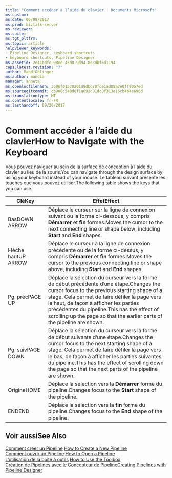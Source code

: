 ```yaml
---
title: "Comment accéder à l’aide du clavier | Documents Microsoft"
ms.custom: 
ms.date: 06/08/2017
ms.prod: biztalk-server
ms.reviewer: 
ms.suite: 
ms.tgt_pltfrm: 
ms.topic: article
helpviewer_keywords:
- Pipeline Designer, keyboard shortcuts
- keyboard shortcuts, Pipeline Designer
ms.assetid: 2e41bdfc-98ee-45d8-9d94-8d3dbf6d1194
caps.latest.revision: "7"
author: MandiOhlinger
ms.author: mandia
manager: anneta
ms.openlocfilehash: 3606f01570201d8dbd70fce1ad08a7e0ff9057ed
ms.sourcegitcommit: cb908c540d8f1a692d01dc8f313e16cb4b4e696d
ms.translationtype: MT
ms.contentlocale: fr-FR
ms.lasthandoff: 09/20/2017
---
```

# <a name="how-to-navigate-with-the-keyboard"></a><span data-ttu-id="91a0e-102">Comment accéder à l’aide du clavier</span><span class="sxs-lookup"><span data-stu-id="91a0e-102">How to Navigate with the Keyboard</span></span>
<span data-ttu-id="91a0e-103">Vous pouvez naviguer au sein de la surface de conception à l'aide du clavier au lieu de la souris.</span><span class="sxs-lookup"><span data-stu-id="91a0e-103">You can navigate through the design surface by using your keyboard instead of your mouse.</span></span> <span data-ttu-id="91a0e-104">Le tableau suivant présente les touches que vous pouvez utiliser.</span><span class="sxs-lookup"><span data-stu-id="91a0e-104">The following table shows the keys that you can use.</span></span>  
  
|<span data-ttu-id="91a0e-105">Clé</span><span class="sxs-lookup"><span data-stu-id="91a0e-105">Key</span></span>|<span data-ttu-id="91a0e-106">Effet</span><span class="sxs-lookup"><span data-stu-id="91a0e-106">Effect</span></span>|  
|---------|------------|  
|<span data-ttu-id="91a0e-107">Bas</span><span class="sxs-lookup"><span data-stu-id="91a0e-107">DOWN ARROW</span></span>|<span data-ttu-id="91a0e-108">Déplace le curseur sur la ligne de connexion suivant ou la forme ci-dessous, y compris **Démarrer** et **fin** formes.</span><span class="sxs-lookup"><span data-stu-id="91a0e-108">Moves the cursor to the next connecting line or shape below, including **Start** and **End** shapes.</span></span>|  
|<span data-ttu-id="91a0e-109">Flèche haut</span><span class="sxs-lookup"><span data-stu-id="91a0e-109">UP ARROW</span></span>|<span data-ttu-id="91a0e-110">Déplace le curseur à la ligne de connexion précédente ou de la forme ci-dessus, y compris **Démarrer** et **fin** formes.</span><span class="sxs-lookup"><span data-stu-id="91a0e-110">Moves the cursor to the previous connecting line or shape above, including **Start** and **End** shapes.</span></span>|  
|<span data-ttu-id="91a0e-111">Pg. préc</span><span class="sxs-lookup"><span data-stu-id="91a0e-111">PAGE UP</span></span>|<span data-ttu-id="91a0e-112">Déplace la sélection du curseur vers la forme de début précédente d’une étape.</span><span class="sxs-lookup"><span data-stu-id="91a0e-112">Changes the cursor focus to the previous starting shape of a stage.</span></span> <span data-ttu-id="91a0e-113">Cela permet de faire défiler la page vers le haut, de façon à afficher les parties précédentes du pipeline.</span><span class="sxs-lookup"><span data-stu-id="91a0e-113">This has the effect of scrolling up the page so that the earlier parts of the pipeline are shown.</span></span>|  
|<span data-ttu-id="91a0e-114">Pg. suiv</span><span class="sxs-lookup"><span data-stu-id="91a0e-114">PAGE DOWN</span></span>|<span data-ttu-id="91a0e-115">Déplace la sélection du curseur vers la forme de début suivante d’une étape.</span><span class="sxs-lookup"><span data-stu-id="91a0e-115">Changes the cursor focus to the next starting shape of a stage.</span></span> <span data-ttu-id="91a0e-116">Cela permet de faire défiler la page vers le bas, de façon à afficher les parties suivantes du pipeline.</span><span class="sxs-lookup"><span data-stu-id="91a0e-116">This has the effect of scrolling down the page so that the next parts of the pipeline are shown.</span></span>|  
|<span data-ttu-id="91a0e-117">Origine</span><span class="sxs-lookup"><span data-stu-id="91a0e-117">HOME</span></span>|<span data-ttu-id="91a0e-118">Déplace la sélection vers la **Démarrer** forme du pipeline.</span><span class="sxs-lookup"><span data-stu-id="91a0e-118">Changes focus to the **Start** shape of the pipeline.</span></span>|  
|<span data-ttu-id="91a0e-119">END</span><span class="sxs-lookup"><span data-stu-id="91a0e-119">END</span></span>|<span data-ttu-id="91a0e-120">Déplace la sélection vers la **fin** forme du pipeline.</span><span class="sxs-lookup"><span data-stu-id="91a0e-120">Changes focus to the **End** shape of the pipeline.</span></span>|  
  
## <a name="see-also"></a><span data-ttu-id="91a0e-121">Voir aussi</span><span class="sxs-lookup"><span data-stu-id="91a0e-121">See Also</span></span>  
 <span data-ttu-id="91a0e-122">[Comment créer un Pipeline](../core/how-to-create-a-new-pipeline.md) </span><span class="sxs-lookup"><span data-stu-id="91a0e-122">[How to Create a New Pipeline](../core/how-to-create-a-new-pipeline.md) </span></span>  
 <span data-ttu-id="91a0e-123">[Comment ouvrir un Pipeline](../core/how-to-open-a-pipeline.md) </span><span class="sxs-lookup"><span data-stu-id="91a0e-123">[How to Open a Pipeline](../core/how-to-open-a-pipeline.md) </span></span>  
 <span data-ttu-id="91a0e-124">[L’utilisation de la boîte à outils](../core/how-to-use-the-toolbox.md) </span><span class="sxs-lookup"><span data-stu-id="91a0e-124">[How to Use the Toolbox](../core/how-to-use-the-toolbox.md) </span></span>  
 [<span data-ttu-id="91a0e-125">Création de Pipelines avec le Concepteur de Pipeline</span><span class="sxs-lookup"><span data-stu-id="91a0e-125">Creating Pipelines with Pipeline Designer</span></span>](../core/creating-pipelines-with-pipeline-designer.md)